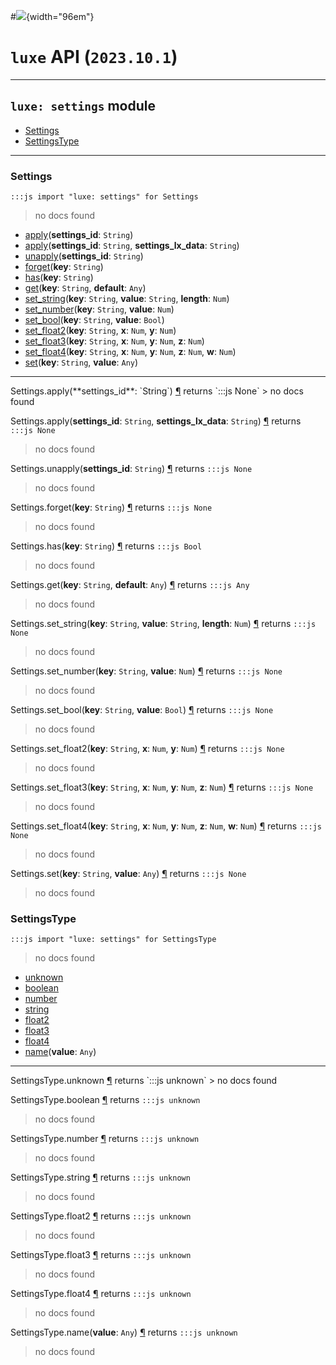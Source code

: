 #![](../images/luxe-dark.svg){width="96em"}

# `luxe` API (`2023.10.1`)  


---

## `luxe: settings` module

- [Settings](#settings)   
- [SettingsType](#settingstype)   

---

### Settings
`:::js import "luxe: settings" for Settings`
> no docs found

- [apply](#Settings.apply)(**settings_id**: `String`)
- [apply](#Settings.apply+2)(**settings_id**: `String`, **settings_lx_data**: `String`)
- [unapply](#Settings.unapply)(**settings_id**: `String`)
- [forget](#Settings.forget)(**key**: `String`)
- [has](#Settings.has)(**key**: `String`)
- [get](#Settings.get+2)(**key**: `String`, **default**: `Any`)
- [set_string](#Settings.set_string+3)(**key**: `String`, **value**: `String`, **length**: `Num`)
- [set_number](#Settings.set_number+2)(**key**: `String`, **value**: `Num`)
- [set_bool](#Settings.set_bool+2)(**key**: `String`, **value**: `Bool`)
- [set_float2](#Settings.set_float2+3)(**key**: `String`, **x**: `Num`, **y**: `Num`)
- [set_float3](#Settings.set_float3+4)(**key**: `String`, **x**: `Num`, **y**: `Num`, **z**: `Num`)
- [set_float4](#Settings.set_float4+5)(**key**: `String`, **x**: `Num`, **y**: `Num`, **z**: `Num`, **w**: `Num`)
- [set](#Settings.set+2)(**key**: `String`, **value**: `Any`)

<hr/>
<endpoint module="luxe: settings" class="Settings" signature="apply(settings_id : String)"></endpoint>
<signature id="Settings.apply">Settings.apply(**settings_id**: `String`)
<a class="headerlink" href="#Settings.apply" title="Permanent link">¶</a></signature>
<span class='api_ret'>returns</span> `:::js None`
> no docs found   

<endpoint module="luxe: settings" class="Settings" signature="apply(settings_id : String, settings_lx_data : String)"></endpoint>
<signature id="Settings.apply+2">Settings.apply(**settings_id**: `String`, **settings_lx_data**: `String`)
<a class="headerlink" href="#Settings.apply+2" title="Permanent link">¶</a></signature>
<span class='api_ret'>returns</span> `:::js None`
> no docs found   

<endpoint module="luxe: settings" class="Settings" signature="unapply(settings_id : String)"></endpoint>
<signature id="Settings.unapply">Settings.unapply(**settings_id**: `String`)
<a class="headerlink" href="#Settings.unapply" title="Permanent link">¶</a></signature>
<span class='api_ret'>returns</span> `:::js None`
> no docs found   

<endpoint module="luxe: settings" class="Settings" signature="forget(key : String)"></endpoint>
<signature id="Settings.forget">Settings.forget(**key**: `String`)
<a class="headerlink" href="#Settings.forget" title="Permanent link">¶</a></signature>
<span class='api_ret'>returns</span> `:::js None`
> no docs found   

<endpoint module="luxe: settings" class="Settings" signature="has(key : String)"></endpoint>
<signature id="Settings.has">Settings.has(**key**: `String`)
<a class="headerlink" href="#Settings.has" title="Permanent link">¶</a></signature>
<span class='api_ret'>returns</span> `:::js Bool`
> no docs found   

<endpoint module="luxe: settings" class="Settings" signature="get(key : String, default : Any)"></endpoint>
<signature id="Settings.get+2">Settings.get(**key**: `String`, **default**: `Any`)
<a class="headerlink" href="#Settings.get+2" title="Permanent link">¶</a></signature>
<span class='api_ret'>returns</span> `:::js Any`
> no docs found   

<endpoint module="luxe: settings" class="Settings" signature="set_string(key : String, value : String, length : Num)"></endpoint>
<signature id="Settings.set_string+3">Settings.set_string(**key**: `String`, **value**: `String`, **length**: `Num`)
<a class="headerlink" href="#Settings.set_string+3" title="Permanent link">¶</a></signature>
<span class='api_ret'>returns</span> `:::js None`
> no docs found   

<endpoint module="luxe: settings" class="Settings" signature="set_number(key : String, value : Num)"></endpoint>
<signature id="Settings.set_number+2">Settings.set_number(**key**: `String`, **value**: `Num`)
<a class="headerlink" href="#Settings.set_number+2" title="Permanent link">¶</a></signature>
<span class='api_ret'>returns</span> `:::js None`
> no docs found   

<endpoint module="luxe: settings" class="Settings" signature="set_bool(key : String, value : Bool)"></endpoint>
<signature id="Settings.set_bool+2">Settings.set_bool(**key**: `String`, **value**: `Bool`)
<a class="headerlink" href="#Settings.set_bool+2" title="Permanent link">¶</a></signature>
<span class='api_ret'>returns</span> `:::js None`
> no docs found   

<endpoint module="luxe: settings" class="Settings" signature="set_float2(key : String, x : Num, y : Num)"></endpoint>
<signature id="Settings.set_float2+3">Settings.set_float2(**key**: `String`, **x**: `Num`, **y**: `Num`)
<a class="headerlink" href="#Settings.set_float2+3" title="Permanent link">¶</a></signature>
<span class='api_ret'>returns</span> `:::js None`
> no docs found   

<endpoint module="luxe: settings" class="Settings" signature="set_float3(key : String, x : Num, y : Num, z : Num)"></endpoint>
<signature id="Settings.set_float3+4">Settings.set_float3(**key**: `String`, **x**: `Num`, **y**: `Num`, **z**: `Num`)
<a class="headerlink" href="#Settings.set_float3+4" title="Permanent link">¶</a></signature>
<span class='api_ret'>returns</span> `:::js None`
> no docs found   

<endpoint module="luxe: settings" class="Settings" signature="set_float4(key : String, x : Num, y : Num, z : Num, w : Num)"></endpoint>
<signature id="Settings.set_float4+5">Settings.set_float4(**key**: `String`, **x**: `Num`, **y**: `Num`, **z**: `Num`, **w**: `Num`)
<a class="headerlink" href="#Settings.set_float4+5" title="Permanent link">¶</a></signature>
<span class='api_ret'>returns</span> `:::js None`
> no docs found   

<endpoint module="luxe: settings" class="Settings" signature="set(key : String, value : Any)"></endpoint>
<signature id="Settings.set+2">Settings.set(**key**: `String`, **value**: `Any`)
<a class="headerlink" href="#Settings.set+2" title="Permanent link">¶</a></signature>
<span class='api_ret'>returns</span> `:::js None`
> no docs found   

### SettingsType
`:::js import "luxe: settings" for SettingsType`
> no docs found

- [unknown](#SettingsType.unknown)
- [boolean](#SettingsType.boolean)
- [number](#SettingsType.number)
- [string](#SettingsType.string)
- [float2](#SettingsType.float2)
- [float3](#SettingsType.float3)
- [float4](#SettingsType.float4)
- [name](#SettingsType.name)(**value**: `Any`)

<hr/>
<endpoint module="luxe: settings" class="SettingsType" signature="unknown"></endpoint>
<signature id="SettingsType.unknown">SettingsType.unknown
<a class="headerlink" href="#SettingsType.unknown" title="Permanent link">¶</a></signature>
<span class='api_ret'>returns</span> `:::js unknown`
> no docs found   

<endpoint module="luxe: settings" class="SettingsType" signature="boolean"></endpoint>
<signature id="SettingsType.boolean">SettingsType.boolean
<a class="headerlink" href="#SettingsType.boolean" title="Permanent link">¶</a></signature>
<span class='api_ret'>returns</span> `:::js unknown`
> no docs found   

<endpoint module="luxe: settings" class="SettingsType" signature="number"></endpoint>
<signature id="SettingsType.number">SettingsType.number
<a class="headerlink" href="#SettingsType.number" title="Permanent link">¶</a></signature>
<span class='api_ret'>returns</span> `:::js unknown`
> no docs found   

<endpoint module="luxe: settings" class="SettingsType" signature="string"></endpoint>
<signature id="SettingsType.string">SettingsType.string
<a class="headerlink" href="#SettingsType.string" title="Permanent link">¶</a></signature>
<span class='api_ret'>returns</span> `:::js unknown`
> no docs found   

<endpoint module="luxe: settings" class="SettingsType" signature="float2"></endpoint>
<signature id="SettingsType.float2">SettingsType.float2
<a class="headerlink" href="#SettingsType.float2" title="Permanent link">¶</a></signature>
<span class='api_ret'>returns</span> `:::js unknown`
> no docs found   

<endpoint module="luxe: settings" class="SettingsType" signature="float3"></endpoint>
<signature id="SettingsType.float3">SettingsType.float3
<a class="headerlink" href="#SettingsType.float3" title="Permanent link">¶</a></signature>
<span class='api_ret'>returns</span> `:::js unknown`
> no docs found   

<endpoint module="luxe: settings" class="SettingsType" signature="float4"></endpoint>
<signature id="SettingsType.float4">SettingsType.float4
<a class="headerlink" href="#SettingsType.float4" title="Permanent link">¶</a></signature>
<span class='api_ret'>returns</span> `:::js unknown`
> no docs found   

<endpoint module="luxe: settings" class="SettingsType" signature="name(value : Any)"></endpoint>
<signature id="SettingsType.name">SettingsType.name(**value**: `Any`)
<a class="headerlink" href="#SettingsType.name" title="Permanent link">¶</a></signature>
<span class='api_ret'>returns</span> `:::js unknown`
> no docs found   

